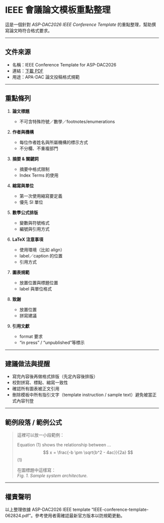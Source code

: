 # IEEE 會議論文模板重點整理

這是一個針對 *ASP-DAC2026 IEEE Conference Template* 的重點整理，幫助撰寫論文時符合格式要求。

---

## 文件來源

- 名稱：IEEE Conference Template for ASP-DAC2026  
- 連結：[下載 PDF](https://www.aspdac.com/aspdac2026/author/files/IEEE-conference-template-062824.pdf)  
- 用途：APA-DAC 論文投稿格式規範

---

## 重點條列

1. **論文標題**  
   - 不可含特殊符號／數學／footnotes/enumerations  

2. **作者與機構**  
   - 每位作者姓名與所屬機構的標示方式  
   - 不分欄、不重複部門  

3. **摘要 & 關鍵詞**  
   - 摘要中格式限制  
   - Index Terms 的使用  

4. **縮寫與單位**  
   - 第一次使用縮寫要定義  
   - 優先 SI 單位  

5. **數學公式排版**  
   - 變數與符號格式  
   - 編號與引用方式  

6. **LaTeX 注意事項**  
   - 使用環境（比如 align）  
   - label／caption 的位置  
   - 引用方式  

7. **圖表規範**  
   - 放置位置與標題位置  
   - label 與單位格式  

8. **致謝**  
   - 放置位置  
   - 拼寫建議  

9. **引用文獻**  
   - format 要求  
   - “in press” / “unpublished”等標示  

---

## 建議做法與提醒

- 寫完內容後再做格式排版（先定內容後排版）  
- 校對拼寫、標點、縮寫一致性  
- 確認所有圖表被正文引用  
- 刪除模板中所有指引文字（template instruction / sample text）避免被當正式內容刊登  

---

## 範例段落 / 範例公式

> 這裡可以放一小段範例：  
>  
> Equation (1) shows the relationship between ...  
> $$
> x = \frac{-b \pm \sqrt{b^2 - 4ac}}{2a}
> $$(1)  
>  
> 在圖標題中這樣寫：  
> *Fig. 1. Sample system architecture.*  

---

## 權責聲明

以上整理依據 ASP-DAC2026 IEEE template “IEEE-conference-template-062824.pdf”。參考使用者需確認最新官方版本以防規範更動。

